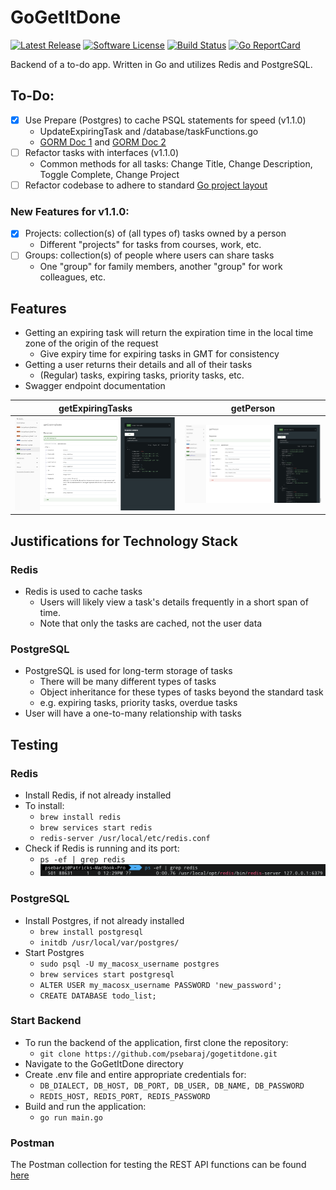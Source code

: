 # GoGetItDone
[![Latest Release](https://img.shields.io/github/release/psebaraj/gogetitdone.svg?style=for-the-badge)](https://github.com/psebaraj/gogetitdone/releases)
[![Software License](https://img.shields.io/badge/license-MIT-brightgreen.svg?style=for-the-badge)](/LICENSE)
[![Build Status](https://img.shields.io/github/workflow/status/psebaraj/gogetitdone/Go?style=for-the-badge)](https://github.com/PSebaRaj/GoGetItDone/actions/workflows/go.yml)
[![Go ReportCard](https://goreportcard.com/badge/github.com/psebaraj/gogetitdone?style=for-the-badge)](https://goreportcard.com/report/psebaraj/gogetitdone)

Backend of a to-do app. Written in Go and utilizes Redis and PostgreSQL.

## To-Do:
- [x] Use Prepare (Postgres) to cache PSQL statements for speed (v1.1.0)
	- UpdateExpiringTask and /database/taskFunctions.go
	- [GORM Doc 1](https://gorm.io/docs/performance.html) and [GORM Doc 2](https://gorm.io/docs/v2_release_note.html#Prepared-Statement-Mode)
- [ ] Refactor tasks with interfaces (v1.1.0)
	- Common methods for all tasks: Change Title, Change Description, Toggle Complete, Change Project
- [ ] Refactor codebase to adhere to standard [Go project layout](https://github.com/golang-standards/project-layout)

### New Features for v1.1.0:
- [x] Projects: collection(s) of (all types of) tasks owned by a person
	- Different "projects" for tasks from courses, work, etc.
- [ ] Groups: collection(s) of people where users can share tasks
	- One "group" for family members, another "group" for work colleagues, etc.

## Features
- Getting an expiring task will return the expiration time in the local time zone of the origin of the request
	- Give expiry time for expiring tasks in GMT for consistency
- Getting a user returns their details and all of their tasks
	- (Regular) tasks, expiring tasks, priority tasks, etc.
- Swagger endpoint documentation

getExpiringTasks                        |getPerson
:--------------------------------------:|:--------------------------------------:
![Swagger1](./pictures/GGIDSwagger1.png)|![Swagger2](./pictures/GGIDSwagger2.png)

## Justifications for Technology Stack
### Redis
- Redis is used to cache tasks
	- Users will likely view a task's details frequently in a short span of time.
	- Note that only the tasks are cached, not the user data

### PostgreSQL
- PostgreSQL is used for long-term storage of tasks
	- There will be many different types of tasks
	- Object inheritance for these types of tasks beyond the standard task
	- e.g. expiring tasks, priority tasks, overdue tasks
- User will have a one-to-many relationship with tasks

## Testing
### Redis
- Install Redis, if not already installed
- To install:
	- `brew install redis`
	- `brew services start redis`
	- `redis-server /usr/local/etc/redis.conf`
- Check if Redis is running and its port:
	- `ps -ef | grep redis`
	- ![RedisCheck](./pictures/CheckRedisRunning.png)

### PostgreSQL
- Install Postgres, if not already installed
	- `brew install postgresql`
	- `initdb /usr/local/var/postgres/`
- Start Postgres
	- `sudo psql -U my_macosx_username postgres`
	- `brew services start postgresql`
	- `ALTER USER my_macosx_username PASSWORD 'new_password';`
	- `CREATE DATABASE todo_list;`

### Start Backend
- To run the backend of the application, first clone the repository:
	- `git clone https://github.com/psebaraj/gogetitdone.git`
- Navigate to the GoGetItDone directory
- Create .env file and entire appropriate credentials for:
	- `DB_DIALECT, DB_HOST, DB_PORT, DB_USER, DB_NAME, DB_PASSWORD`
	- `REDIS_HOST, REDIS_PORT, REDIS_PASSWORD`
- Build and run the application:
	- `go run main.go`

### Postman
The Postman collection for testing the REST API functions can be found [here](https://www.getpostman.com/collections/40ab42d058be92ae4ef7)
